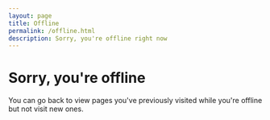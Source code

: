 ```yaml
---
layout: page
title: Offline
permalink: /offline.html
description: Sorry, you're offline right now
---
```


# Sorry, you're offline

You can go back to view pages you've previously visited while you're offline but not visit new ones.
